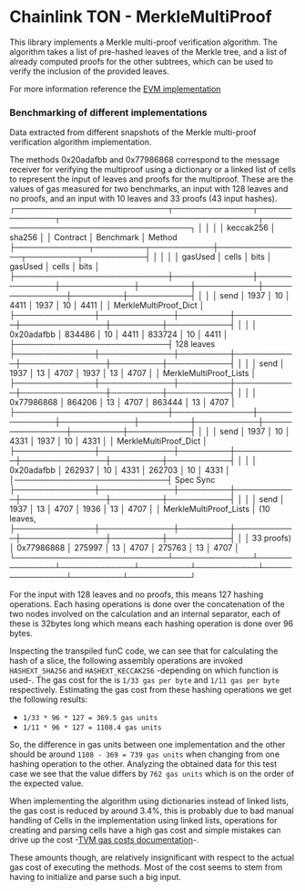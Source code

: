 # Chainlink TON -  MerkleMultiProof

This library implements a Merkle multi-proof verification algorithm. The algorithm takes a list of pre-hashed leaves of the Merkle tree, and a list of already computed proofs for the other subtrees, which can be used to verify the inclusion of the provided leaves. 

For more information reference the [EVM implementation](https://github.com/smartcontractkit/chainlink-ccip/blob/main/chains/evm/contracts/libraries/MerkleMultiProof.sol)

### Benchmarking of different implementations

Data extracted from different snapshots of the Merkle multi-proof verification algorithm implementation. 

The methods 0x20adafbb and 0x77986868 correspond to the message receiver for verifying the multiproof using a dictionary or a linked list of cells to represent the input of leaves and proofs for the multiproof. 
These are the values of gas measured for two benchmarks, an input with 128 leaves and no proofs, and an input with 10 leaves and 33 proofs (43 input hashes).
┌───────────────────────────┬──────────────┬──────────────┬───────────────────────────────────┬─────────────────────────────────────┐
│                           │              │              │              keccak256            │               sha256                │
│         Contract          │   Benchmark  │    Method    ├─────────────┬─────────┬───────────┼───────────────┬─────────┬───────────┤
│                           │              │              │   gasUsed   │  cells  │   bits    │    gasUsed    │  cells  │   bits    │
├───────────────────────────┼──────────────┼──────────────┼─────────────┼─────────┼───────────┼───────────────┼─────────┼───────────┤
│                           │              │     send     │  1937       │ 10      │ 4411      │   1937        │ 10      │ 4411      │
│ MerkleMultiProof_Dict     │              ├──────────────┼─────────────┼─────────┼───────────┼───────────────┼─────────┼───────────┤
│                           │              │  0x20adafbb  │ 834486      │ 10      │ 4411      │ 833724        │ 10      │ 4411      │
├───────────────────────────┤  128 leaves  ├──────────────┼─────────────┼─────────┼───────────┼───────────────┼─────────┼───────────┤
│                           │              │     send     │  1937       │ 13      │ 4707      │   1937        │ 13      │ 4707      │
│ MerkleMultiProof_Lists    │              ├──────────────┼─────────────┼─────────┼───────────┼───────────────┼─────────┼───────────┤
│                           │              │  0x77986868  │ 864206      │ 13      │ 4707      │ 863444        │ 13      │ 4707      │
├───────────────────────────┼──────────────┼──────────────┼─────────────┼─────────┼───────────┼───────────────┼─────────┼───────────┤
│                           │              │     send     │   1937      │ 10      │ 4331      │   1937        │ 10      │ 4331      │
│ MerkleMultiProof_Dict     │              ├──────────────┼─────────────┼─────────┼───────────┼───────────────┼─────────┼───────────┤
│                           │              │  0x20adafbb  │ 262937      │ 10      │ 4331      │ 262703        │ 10      │ 4331      │
│───────────────────────────┤  Spec Sync   ├──────────────┼─────────────┼─────────┼───────────┼───────────────┼─────────┼───────────┤
│                           │              │     send     │   1937      │ 13      │  4707     │   1936        │ 13      │  4707     │
│ MerkleMultiProof_Lists    │  (10 leaves, ├──────────────┼─────────────┼─────────┼───────────┼───────────────┼─────────┼───────────┤
│                           │  33 proofs)  │  0x77986868  │ 275997      │ 13      │  4707     │ 275763        │ 13      │  4707     │
└───────────────────────────┴──────────────┴──────────────┴─────────────┴─────────┴───────────┴───────────────┴─────────┴───────────┘

For the input with 128 leaves and no proofs, this means 127 hashing operations. Each hasing operations is done over the concatenation of the two nodes involved on the calculation and an internal separator, each of these is 32bytes long which means each hashing operation is done over 96 bytes. 

Inspecting the transpiled funC code, we can see that for calculating the hash of a slice, the following assembly operations are invoked `HASHEXT_SHA256` and `HASHEXT_KECCAK256` -depending on which function is used-. The gas cost for the is `1/33 gas per byte` and `1/11 gas per byte` respectively. Estimating the gas cost from these hashing operations we get the following results:

- `1/33 * 96 * 127 = 369.5 gas units`
- `1/11 * 96 * 127 = 1108.4 gas units`

So, the difference in gas units between one implementation and the other should be around `1108 - 369 = 739 gas units` when changing from one hashing operation to the other. Analyzing the obtained data for this test case we see that the value differs by `762 gas units` which is on the order of the expected value.

When implementing the algorithm using dictionaries instead of linked lists, the gas cost is reduced by around 3.4%, this is probably due to bad manual handling of Cells in the implementation using linked lists, operations for creating and parsing cells have a high gas cost and simple mistakes can drive up the cost -[TVM gas costs documentation](https://docs.ton.org/v3/documentation/smart-contracts/transaction-fees/fees-low-level#tvm-instructions-cost)-.

These amounts though, are relatively insignificant with respect to the actual gas cost of executing the methods. Most of the cost seems to stem from having to initialize and parse such a big input.

